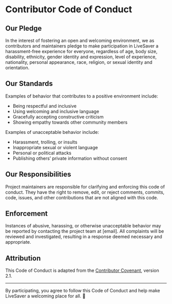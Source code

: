 # Contributor Code of Conduct

## Our Pledge

In the interest of fostering an open and welcoming environment, we as contributors and maintainers pledge to make participation in LiveSaver a harassment-free experience for everyone, regardless of age, body size, disability, ethnicity, gender identity and expression, level of experience, nationality, personal appearance, race, religion, or sexual identity and orientation.

## Our Standards

Examples of behavior that contributes to a positive environment include:

- Being respectful and inclusive
- Using welcoming and inclusive language
- Gracefully accepting constructive criticism
- Showing empathy towards other community members

Examples of unacceptable behavior include:

- Harassment, trolling, or insults
- Inappropriate sexual or violent language
- Personal or political attacks
- Publishing others’ private information without consent

## Our Responsibilities

Project maintainers are responsible for clarifying and enforcing this code of conduct. They have the right to remove, edit, or reject comments, commits, code, issues, and other contributions that are not aligned with this code.

## Enforcement

Instances of abusive, harassing, or otherwise unacceptable behavior may be reported by contacting the project team at [email]. All complaints will be reviewed and investigated, resulting in a response deemed necessary and appropriate.

## Attribution

This Code of Conduct is adapted from the [Contributor Covenant](https://www.contributor-covenant.org/), version 2.1.

---

By participating, you agree to follow this Code of Conduct and help make LiveSaver a welcoming place for all. 🚀
